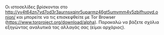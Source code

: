 Οι ιστοσελίδες βρίσκονται στο http://yv4t64zn7vd7od3r3aurnsxqjnr5uparmz46gt5umvmm4y5zbifhuoyd.onion/ και μπορείτε να τις επισκεφθείτε με Tor Browser (https://www.torproject.org/download/alpha).
Παρακαλώ να βάζετε σχόλια εξηγώντας αναλυτικά τας αλλαγάς σας (είμαι αρχάριος).
